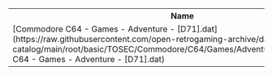 <table>
<tr><th>Name</th><th>Size</th></tr>
<tr><td>[Commodore C64 - Games - Adventure - [D71].dat](https://raw.githubusercontent.com/open-retrogaming-archive/dat-catalog/main/root/basic/TOSEC/Commodore/C64/Games/Adventure/[D71]/Commodore C64 - Games - Adventure - [D71].dat)</td><td>1130</td></tr>
</table>
